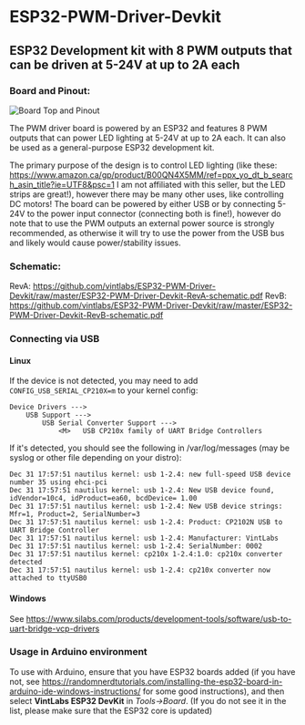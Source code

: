 # ESP32-PWM-Driver-Devkit
## ESP32 Development kit with 8 PWM outputs that can be driven at 5-24V at up to 2A each

### Board and Pinout:
![Board Top and Pinout](https://github.com/vintlabs/ESP32-PWM-Driver-Devkit/raw/master/VintLabsESP32_PWM_Driver_Pinout.png)

The PWM driver board is powered by an ESP32 and features 8 PWM outputs that can power LED lighting at 5-24V at up to 2A each. It can also be used as a general-purpose ESP32 development kit.

The primary purpose of the design is to control LED lighting (like these: https://www.amazon.ca/gp/product/B00QN4X5MM/ref=ppx_yo_dt_b_search_asin_title?ie=UTF8&psc=1  I am not affiliated with this seller, but the LED strips are great!), however there may be many other uses, like controlling DC motors! The board can be powered by either USB or by connecting 5-24V to the power input connector (connecting both is fine!), however do note that to use the PWM outputs an external power source is strongly recommended, as otherwise it will try to use the power from the USB bus and likely would cause power/stability issues.

### Schematic:
RevA: https://github.com/vintlabs/ESP32-PWM-Driver-Devkit/raw/master/ESP32-PWM-Driver-Devkit-RevA-schematic.pdf
RevB: https://github.com/vintlabs/ESP32-PWM-Driver-Devkit/raw/master/ESP32-PWM-Driver-Devkit-RevB-schematic.pdf

### Connecting via USB
#### Linux
If the device is not detected, you may need to add `CONFIG_USB_SERIAL_CP210X=m` to your kernel config:
```
Device Drivers --->
	USB Support --->
		USB Serial Converter Support --->
			<M>   USB CP210x family of UART Bridge Controllers  
```

If it's detected, you should see the following in /var/log/messages (may be syslog or other file depending on your distro):
```
Dec 31 17:57:51 nautilus kernel: usb 1-2.4: new full-speed USB device number 35 using ehci-pci
Dec 31 17:57:51 nautilus kernel: usb 1-2.4: New USB device found, idVendor=10c4, idProduct=ea60, bcdDevice= 1.00
Dec 31 17:57:51 nautilus kernel: usb 1-2.4: New USB device strings: Mfr=1, Product=2, SerialNumber=3
Dec 31 17:57:51 nautilus kernel: usb 1-2.4: Product: CP2102N USB to UART Bridge Controller
Dec 31 17:57:51 nautilus kernel: usb 1-2.4: Manufacturer: VintLabs
Dec 31 17:57:51 nautilus kernel: usb 1-2.4: SerialNumber: 0002
Dec 31 17:57:51 nautilus kernel: cp210x 1-2.4:1.0: cp210x converter detected
Dec 31 17:57:51 nautilus kernel: usb 1-2.4: cp210x converter now attached to ttyUSB0
```


#### Windows
See https://www.silabs.com/products/development-tools/software/usb-to-uart-bridge-vcp-drivers

### Usage in Arduino environment
To use with Arduino, ensure that you have ESP32 boards added (if you have not, see https://randomnerdtutorials.com/installing-the-esp32-board-in-arduino-ide-windows-instructions/ for some good instructions), and then select **VintLabs ESP32 DevKit** in *Tools->Board*. (If you do not see it in the list, please make sure that the ESP32 core is updated)
